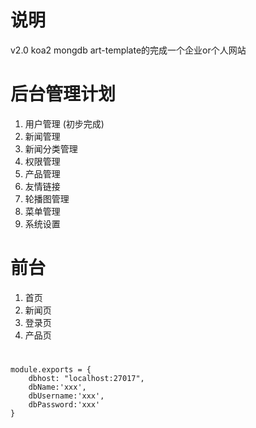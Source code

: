 # 说明
v2.0 koa2 mongdb art-template的完成一个企业or个人网站

# 后台管理计划
1. 用户管理 (初步完成)
2. 新闻管理
3. 新闻分类管理
4. 权限管理
5. 产品管理
6. 友情链接
7. 轮播图管理
8. 菜单管理
9. 系统设置

# 前台
1. 首页
2. 新闻页
3. 登录页
4. 产品页

# 
```
module.exports = {
	dbhost: "localhost:27017",
	dbName:'xxx',
	dbUsername:'xxx',
	dbPassword:'xxx'
}
```